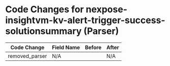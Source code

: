 # Code Changes for nexpose-insightvm-kv-alert-trigger-success-solutionsummary (Parser)

| Code Change | Field Name | Before | After |
|-------------|------------|--------|-------|
| removed_parser | N/A |  | N/A |
